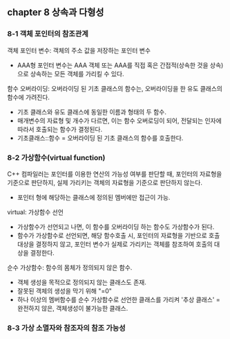 ## chapter 8 상속과 다형성

### 8-1 객체 포인터의 참조관계

객체 포인터 변수: 객체의 주소 값을 저장하는 포인터 변수
- AAA형 포인터 변수는 AAA 객체 또는 AAA를 직접 혹은 간접적(상속한 것을 상속)으로 상속하는 모든 객체를 가리킬 수 있다. 

함수 오버라이딩: 오버라이딩 된 기초 클래스의 함수는, 오버라이딩을 한 유도 클래스의 함수에 가려진다.
- 기초 클래스와 유도 클래스에 동일한 이름과 형태의 두 함수.
- 매개변수의 자료형 및 개수가 다르면, 이는 함수 오버로딩이 되어, 전달되는 인자에 따라서 호출되는 함수가 결정된다.
- 기초클래스::함수 = 오버라이딩 된 기초 클래스의 함수를 호출한다.

### 8-2 가상함수(virtual function)
C++ 컴파일러는 포인터를 이용한 연산의 가능성 여부를 판단할 때, 포인터의 자료형을 기준으로 판단하지, 실제 가리키는 객체의 자료형을 기준으로 판단하지 않는다.
- 포인터 형에 해당하는 클래스에 정의된 멤버에만 접근이 가능.

virtual: 가상함수 선언
- 가상함수가 선언되고 나면, 이 함수를 오버라이딩 하는 함수도 가상함수가 된다.
- 함수가 가상함수로 선언되면, 해당 함수호출 시, 포인터의 자료형을 기반으로 호출대상을 결정하지 않고, 포인터 변수가 실제로 가리키는 객체를 참조하여 호출의 대상을 결정한다.

순수 가상함수: 함수의 몸체가 정의되지 않은 함수.
- 객체 생성을 목적으로 정의되지 않는 클래스도 존재.
- 잘못된 객체의 생성을 막기 위해 "=0"
- 하나 이상의 멤버함수를 순수 가상함수로 선언한 클래스를 가리켜 '추상 클래스' = 완전하지 않은, 객체생성이 불가능한 클래스.

### 8-3 가상 소멸자와 참조자의 참조 가능성
